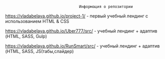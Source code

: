                                      Информация о репозитории
  https://vladabelaya.github.io/project-1/ - первый учебный лендинг с использованием HTML & CSS
  
  https://vladabelaya.github.io/Uber777/src/ - учебный лендинг + адаптив (HTML, SASS, Gulp)
  
  https://vladabelaya.github.io/RunSmart/src/ - учебный лендинг + адаптив (HTML, SASS, JS(табы,слайдер)
